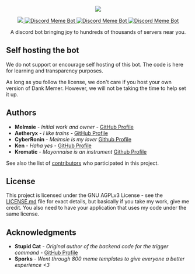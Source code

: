 <p align="center">
<a title="memes" href=""><img src="https://cdn.discordapp.com/attachments/397477727214632971/434218636442337300/dmlogooo.png"></a>
</p>
<p align="center">
<a href="https://discordbots.org/bot/270904126974590976">
  <img src="https://discordbots.org/api/widget/servers/270904126974590976.svg?noavatar=true" />
</a>
<a href="https://discordbots.org/bot/270904126974590976" >
  <img src="https://discordbots.org/api/widget/status/270904126974590976.svg?noavatar=true" alt="Discord Meme Bot" />
</a>
<a href="https://discordbots.org/bot/270904126974590976" >
  <img src="https://discordbots.org/api/widget/lib/270904126974590976.svg?noavatar=true" alt="Discord Meme Bot" />
</a>
<a href="https://discordbots.org/bot/270904126974590976" >
  <img src="https://discordbots.org/api/widget/upvotes/270904126974590976.svg?noavatar=true" alt="Discord Meme Bot" />
</a>
</p>

<p align="center">
A discord bot bringing joy to hundreds of thousands of servers near you.
</p>


## Self hosting the bot

We do not support or encourage self hosting of this bot. The code is here for learning and transparency purposes.

As long as you follow the license, we don't care if you host your own version of Dank Memer. However, we will not be taking the time to help set it up.

## Authors

* **Melmsie** - *Initial work and owner* - [GitHub Profile](https://github.com/melmsie)
* **Aetheryx** - *I like trains* - [GitHub Profile](https://github.com/Aetheryx)
* **CyberRonin** - *Melmsie is my lover* [Github Profile](https://github.com/TheCyberRonin)
* **Ken** - *Haha yes* - [GitHub Profile](https://github.com/NotWeeb)
* **Kromatic** - *Mayonnaise is an instrument* [Github Profile](https://github.com/Kromatic)

See also the list of [contributors](https://github.com/melmsie/Dank-Memer/contributors) who participated in this project.

## License

This project is licensed under the GNU AGPLv3 License - see the [LICENSE.md](LICENSE.md) file for exact details, but basically if you take my work, give me credit. You also need to have your application that uses my code under the same license.

## Acknowledgments

* **Stupid Cat** - *Original author of the backend code for the trigger command* - [GitHub Profile](https://github.com/Ratismal)
* **Sporks** - *Went through 800 meme templates to give everyone a better experience <3*
